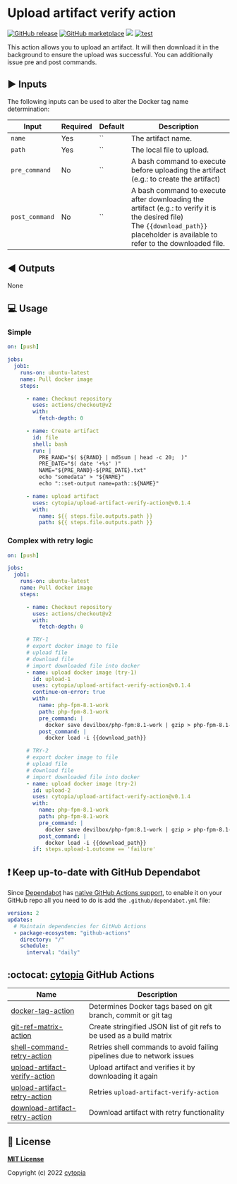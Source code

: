# Upload artifact verify action

[![GitHub release](https://img.shields.io/github/release/cytopia/upload-artifact-verify-action.svg?logo=github)](https://github.com/cytopia/upload-artifact-verify-action/releases/latest)
[![GitHub marketplace](https://img.shields.io/badge/marketplace-upload--artifact--verify-blue?logo=github)](https://github.com/marketplace/actions/upload-artifact-verify)
[![](https://img.shields.io/badge/github-cytopia%2Fupload--artifact--verify--action-red.svg?logo=github)](https://github.com/cytopia/upload-artifact-verify-action "github.com/cytopia/upload-artifact-verify-action")
[![test](https://github.com/cytopia/upload-artifact-verify-action/actions/workflows/test.yml/badge.svg)](https://github.com/cytopia/upload-artifact-verify-action/actions/workflows/test.yml)

This action allows you to upload an artifact. It will then download it in the background to ensure the upload was successful. You can additionally issue pre and post commands.


## :arrow_forward: Inputs

The following inputs can be used to alter the Docker tag name determination:

| Input          | Required | Default | Description                               |
|----------------|----------|---------|-------------------------------------------|
| `name`         | Yes      | ``      | The artifact name.                        |
| `path`         | Yes      | ``      | The local file to upload.                 |
| `pre_command`  | No       | ``      | A bash command to execute before uploading the artifact (e.g.: to create the artifact)            |
| `post_command` | No       | ``      | A bash command to execute after downloading the artifact (e.g.: to verify it is the desired file)<br/>The `{{download_path}}` placeholder is available to refer to the downloaded file. |



## :arrow_backward: Outputs

None


## :computer: Usage

### Simple
```yaml
on: [push]

jobs:
  job1:
    runs-on: ubuntu-latest
    name: Pull docker image
    steps:

      - name: Checkout repository
        uses: actions/checkout@v2
        with:
          fetch-depth: 0

      - name: Create artifact
        id: file
        shell: bash
        run: |
          PRE_RAND="$( ${RAND} | md5sum | head -c 20;  )"
          PRE_DATE="$( date '+%s' )"
          NAME="${PRE_RAND}-${PRE_DATE}.txt"
          echo "somedata" > "${NAME}"
          echo "::set-output name=path::${NAME}"

      - name: upload artifact
        uses: cytopia/upload-artifact-verify-action@v0.1.4
        with:
          name: ${{ steps.file.outputs.path }}
          path: ${{ steps.file.outputs.path }}
```

### Complex with retry logic

```yaml
on: [push]

jobs:
  job1:
    runs-on: ubuntu-latest
    name: Pull docker image
    steps:

      - name: Checkout repository
        uses: actions/checkout@v2
        with:
          fetch-depth: 0

      # TRY-1
      # export docker image to file
      # upload file
      # download file
      # import downloaded file into docker
      - name: upload docker image (try-1)
        id: upload-1
        uses: cytopia/upload-artifact-verify-action@v0.1.4
        continue-on-error: true
        with:
          name: php-fpm-8.1-work
          path: php-fpm-8.1-work
          pre_command: |
            docker save devilbox/php-fpm:8.1-work | gzip > php-fpm-8.1-work
          post_command: |
            docker load -i {{download_path}}

      # TRY-2
      # export docker image to file
      # upload file
      # download file
      # import downloaded file into docker
      - name: upload docker image (try-2)
        id: upload-2
        uses: cytopia/upload-artifact-verify-action@v0.1.4
        with:
          name: php-fpm-8.1-work
          path: php-fpm-8.1-work
          pre_command: |
            docker save devilbox/php-fpm:8.1-work | gzip > php-fpm-8.1-work
          post_command: |
            docker load -i {{download_path}}
        if: steps.upload-1.outcome == 'failure'
```


## :exclamation: Keep up-to-date with GitHub Dependabot

Since [Dependabot](https://docs.github.com/en/github/administering-a-repository/keeping-your-actions-up-to-date-with-github-dependabot) has [native GitHub Actions support](https://docs.github.com/en/github/administering-a-repository/configuration-options-for-dependency-updates#package-ecosystem), to enable it on your GitHub repo all you need to do is add the `.github/dependabot.yml` file:

```yml
version: 2
updates:
  # Maintain dependencies for GitHub Actions
  - package-ecosystem: "github-actions"
    directory: "/"
    schedule:
      interval: "daily"
```


## :octocat: [cytopia](https://github.com/cytopia) GitHub Actions

| Name                             | Description |
|----------------------------------|-------------|
| [docker-tag-action]              | Determines Docker tags based on git branch, commit or git tag |
| [git-ref-matrix-action]          | Create stringified JSON list of git refs to be used as a build matrix |
| [shell-command-retry-action]     | Retries shell commands to avoid failing pipelines due to network issues |
| [upload-artifact-verify-action]  | Upload artifact and verifies it by downloading it again |
| [upload-artifact-retry-action]   | Retries `upload-artifact-verify-action` |
| [download-artifact-retry-action] | Download artifact with retry functionality |

[docker-tag-action]: https://github.com/cytopia/docker-tag-action
[git-ref-matrix-action]: https://github.com/cytopia/git-ref-matrix-action
[shell-command-retry-action]: https://github.com/cytopia/shell-command-retry-action
[upload-artifact-verify-action]: https://github.com/cytopia/upload-artifact-verify-action
[upload-artifact-retry-action]: https://github.com/cytopia/upload-artifact-retry-action
[download-artifact-retry-action]: https://github.com/cytopia/download-artifact-retry-action


## :page_facing_up: License

**[MIT License](LICENSE)**

Copyright (c) 2022 [cytopia](https://github.com/cytopia)
